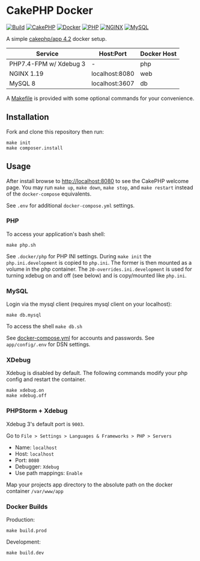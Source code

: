# CakePHP Docker

[![Build](https://github.com/cnizzardini/cakephp-docker/workflows/Build/badge.svg?branch=master)](https://github.com/cnizzardini/cakephp-docker/actions)
[![CakePHP](https://img.shields.io/badge/cakephp-4.2-red?logo=cakephp)](https://book.cakephp.org/4/en/index.html)
[![Docker](https://img.shields.io/badge/docker-0db7ed.svg?logo=docker)](https://www.docker.com)
[![PHP](https://img.shields.io/badge/php-7.4-8892BF.svg?logo=php)](https://php.net/)
[![NGINX](https://img.shields.io/badge/nginx-1.19-009639.svg?logo=nginx)](https://www.nginx.com/)
[![MySQL](https://img.shields.io/badge/mysql-8-00758F.svg?logo=mysql)](https://www.mysql.com/)

A simple [cakephp/app 4.2](https://github.com/cakephp/app/releases/tag/4.2.1) docker setup.

| Service                   | Host:Port         | Docker Host   |
| -----------               | -----------       | -----------   |
| PHP7.4-FPM w/ Xdebug 3    | -                 | php           |
| NGINX 1.19                | localhost:8080    | web           |
| MySQL 8                   | localhost:3607    | db            |

A [Makefile](Makefile) is provided with some optional commands for your convenience.

## Installation

Fork and clone this repository then run:

```console
make init
make composer.install
```

## Usage

After install browse to [http://localhost:8080](http://localhost:8080) to see the CakePHP welcome page. You may 
run `make up`, `make down`, `make stop`, and `make restart` instead of the `docker-compose` equivalents.

See `.env` for additional `docker-compose.yml` settings.

### PHP 

To access your application's bash shell:

```console
make php.sh
```

See `.docker/php` for PHP INI settings. During `make init` the `php.ini.development` is copied to `php.ini`. The
former is then mounted as a volume in the php container. The `20-overrides.ini.development` is used for turning
xdebug on and off (see below) and is copy/mounted like `php.ini`.

### MySQL

Login via the mysql client (requires mysql client on your localhost):

```console
make db.mysql
```

To access the shell `make db.sh`

See [docker-compose.yml](docker-compose.yml) for accounts and passwords. See `app/config/.env` for DSN settings.

### XDebug

Xdebug is disabled by default. The following commands modify your php config and restart the container.

```console
make xdebug.on
make xdebug.off
```

### PHPStorm + Xdebug

Xdebug 3's default port is `9003`.

Go to `File > Settings > Languages & Frameworks > PHP > Servers`

- Name: `localhost`
- Host: `localhost`
- Port: `8080`
- Debugger: `Xdebug`
- Use path mappings: `Enable`

Map your projects app directory to the absolute path on the docker container `/var/www/app`

### Docker Builds

Production: 

```console
make build.prod
```

Development:

```console
make build.dev
```